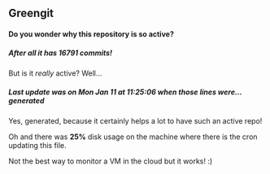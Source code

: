 ## Greengit

#### Do you wonder why this repository is so active?

##### After all it has 16791 commits!

But is it *really* active? Well...

##### Last update was on Mon Jan 11 at 11:25:06 when those lines were... generated

Yes, generated, because it certainly helps a lot to have such an active repo!

Oh and there was **25%** disk usage on the machine
where there is the cron updating this file.

Not the best way to monitor a VM in the cloud but it works! :)
